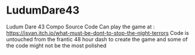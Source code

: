 # LudumDare43
Ludum Dare 43 Compo Source Code
Can play the game at : https://isvan.itch.io/what-must-be-dont-to-stop-the-night-terrors
Code is untouched from the frantic 48 hour dash to create the game and some of the code might not be the most polished
